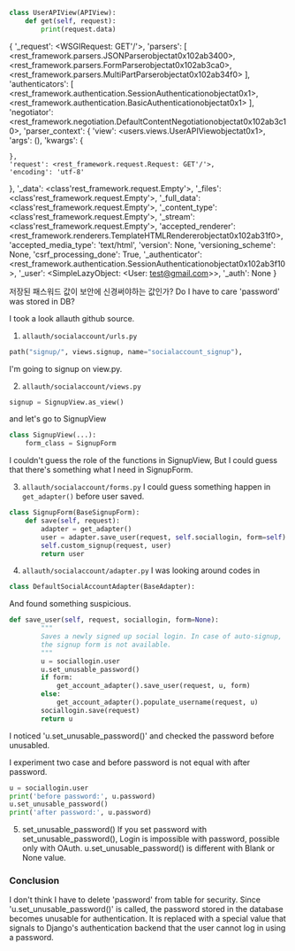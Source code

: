 
```python
class UserAPIView(APIView):
    def get(self, request):
        print(request.data)
```

{
  '_request': <WSGIRequest: GET'/'>,
  'parsers': [
    <rest_framework.parsers.JSONParserobjectat0x102ab3400>,
    <rest_framework.parsers.FormParserobjectat0x102ab3ca0>,
    <rest_framework.parsers.MultiPartParserobjectat0x102ab34f0>
  ],
  'authenticators': [
    <rest_framework.authentication.SessionAuthenticationobjectat0x1>,
    <rest_framework.authentication.BasicAuthenticationobjectat0x1>
  ],
  'negotiator': <rest_framework.negotiation.DefaultContentNegotiationobjectat0x102ab3c10>,
  'parser_context': {
    'view': <users.views.UserAPIViewobjectat0x1>,
    'args': (),
    'kwargs': {
      
    },
    'request': <rest_framework.request.Request: GET'/'>,
    'encoding': 'utf-8'
  },
  '_data': <class'rest_framework.request.Empty'>,
  '_files': <class'rest_framework.request.Empty'>,
  '_full_data': <class'rest_framework.request.Empty'>,
  '_content_type': <class'rest_framework.request.Empty'>,
  '_stream': <class'rest_framework.request.Empty'>,
  'accepted_renderer': <rest_framework.renderers.TemplateHTMLRendererobjectat0x102ab31f0>,
  'accepted_media_type': 'text/html',
  'version': None,
  'versioning_scheme': None,
  'csrf_processing_done': True,
  '_authenticator': <rest_framework.authentication.SessionAuthenticationobjectat0x102ab3f10>,
  '_user': <SimpleLazyObject: <User: test@gmail.com>>,
  '_auth': None
}



저장된 패스워드 값이 보안에 신경써야하는 값인가?
Do I have to care 'password' was stored in DB?

I took a look allauth github source.

1. `allauth/socialaccount/urls.py`
```python
path("signup/", views.signup, name="socialaccount_signup"),
```
I'm going to signup on view.py.

2. `allauth/socialaccount/views.py`
```python
signup = SignupView.as_view()
```
and let's go to SignupView

```python
class SignupView(...):
    form_class = SignupForm
```
I couldn't guess the role of the functions in SignupView, But I could guess that there's something what I need in SignupForm.

3. `allauth/socialaccount/forms.py`
I could guess something happen in `get_adapter()` before user saved.
```python
class SignupForm(BaseSignupForm):
    def save(self, request):
        adapter = get_adapter()
        user = adapter.save_user(request, self.sociallogin, form=self)
        self.custom_signup(request, user)
        return user
```

4. `allauth/socialaccount/adapter.py`
I was looking around codes in
```python
class DefaultSocialAccountAdapter(BaseAdapter):
```

And found something suspicious.

```python
def save_user(self, request, sociallogin, form=None):
        """
        Saves a newly signed up social login. In case of auto-signup,
        the signup form is not available.
        """
        u = sociallogin.user
        u.set_unusable_password()
        if form:
            get_account_adapter().save_user(request, u, form)
        else:
            get_account_adapter().populate_username(request, u)
        sociallogin.save(request)
        return u
```
I noticed 'u.set_unusable_password()' and checked the password before unusabled.

I experiment two case and before password is not equal with after password.
```python
u = sociallogin.user
print('before password:', u.password)
u.set_unusable_password()
print('after password:', u.password)
```

5. set_unusable_password()
If you set password with set_unusable_password(), 
Login is impossible with password, possible only with OAuth.
u.set_unusable_password() is different with Blank or None value.

### Conclusion
I don't think I have to delete 'password' from table for security.
Since 'u.set_unusable_password()' is called, the password stored in the database becomes unusable for authentication. It is replaced with a special value that signals to Django's authentication backend that the user cannot log in using a password.